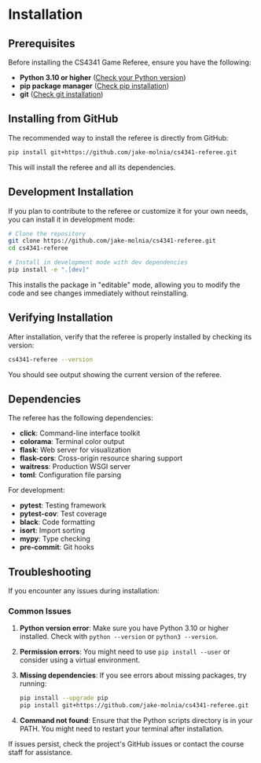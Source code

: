 # Installation

## Prerequisites

Before installing the CS4341 Game Referee, ensure you have the following:

- **Python 3.10 or higher** ([Check your Python version](../checking-python-version.md))
- **pip package manager** ([Check pip installation](../checking-pip.md))
- **git** ([Check git installation](../checking-git.md))

## Installing from GitHub

The recommended way to install the referee is directly from GitHub:

```bash
pip install git+https://github.com/jake-molnia/cs4341-referee.git
```

This will install the referee and all its dependencies.

## Development Installation

If you plan to contribute to the referee or customize it for your own needs, you can install it in development mode:

```bash
# Clone the repository
git clone https://github.com/jake-molnia/cs4341-referee.git
cd cs4341-referee

# Install in development mode with dev dependencies
pip install -e ".[dev]"
```

This installs the package in "editable" mode, allowing you to modify the code and see changes immediately without reinstalling.

## Verifying Installation

After installation, verify that the referee is properly installed by checking its version:

```bash
cs4341-referee --version
```

You should see output showing the current version of the referee.

## Dependencies

The referee has the following dependencies:

- **click**: Command-line interface toolkit
- **colorama**: Terminal color output
- **flask**: Web server for visualization
- **flask-cors**: Cross-origin resource sharing support
- **waitress**: Production WSGI server
- **toml**: Configuration file parsing

For development:

- **pytest**: Testing framework
- **pytest-cov**: Test coverage
- **black**: Code formatting
- **isort**: Import sorting
- **mypy**: Type checking
- **pre-commit**: Git hooks

## Troubleshooting

If you encounter any issues during installation:

### Common Issues

1. **Python version error**:
   Make sure you have Python 3.10 or higher installed. Check with `python --version` or `python3 --version`.

2. **Permission errors**:
   You might need to use `pip install --user` or consider using a virtual environment.

3. **Missing dependencies**:
   If you see errors about missing packages, try running:

   ```bash
   pip install --upgrade pip
   pip install git+https://github.com/jake-molnia/cs4341-referee.git
   ```

4. **Command not found**:
   Ensure that the Python scripts directory is in your PATH. You might need to restart your terminal after installation.

If issues persist, check the project's GitHub issues or contact the course staff for assistance.
